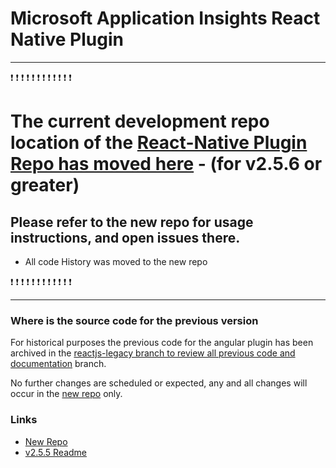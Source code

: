 # Microsoft Application Insights React Native Plugin

*******************

:exclamation: :exclamation: :exclamation: :exclamation: :exclamation: :exclamation: :exclamation: :exclamation: :exclamation: :exclamation: :exclamation: :exclamation:

# The current development repo location of the [React-Native Plugin Repo has moved here](https://github.com/microsoft/applicationinsights-react-native) - (for v2.5.6 or greater) 

## Please refer to the new repo for usage instructions, and open issues there.

- All code History was moved to the new repo

:exclamation: :exclamation: :exclamation: :exclamation: :exclamation: :exclamation: :exclamation: :exclamation: :exclamation: :exclamation: :exclamation: :exclamation:

*******************

### Where is the source code for the previous version

For historical purposes the previous code for the angular plugin has been archived in the [reactjs-legacy branch to review all previous code and documentation](https://github.com/microsoft/ApplicationInsights-JS/tree/reactnative-legacy/extensions/applicationinsights-react-native) branch.

No further changes are scheduled or expected, any and all changes will occur in the [new repo](https://github.com/microsoft/applicationinsights-react-native) only.

### Links

- [New Repo](https://github.com/microsoft/applicationinsights-react-native)
- [v2.5.5 Readme](https://github.com/microsoft/ApplicationInsights-JS/tree/reactnative-legacy/extensions/applicationinsights-react-native/README.md)
